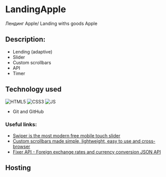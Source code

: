 # LandingApple
 Лендинг Apple/ Landing withs goods Apple
 
## Description:
- Lending (adaptive)
- Slider 
- Custom scrollbars
- API
- Timer

## Technology used

![HTML5](https://img.shields.io/badge/html5-%23E34F26.svg?style=for-the-badge&logo=html5&logoColor=white)
![CSS3](https://img.shields.io/badge/css3-%231572B6.svg?style=for-the-badge&logo=css3&logoColor=white) 
![JS](https://img.shields.io/badge/JS-JavaScript-blue?style=for-the-badge&logo=js&logoColor=white)

- Git and GitHub

### Useful links:
- [Swiper is the most modern free mobile touch slider](https://swiperjs.com)
- [Custom scrollbars made simple, lightweight, easy to use and cross-browser](https://grsmto.github.io/simplebar/)
- [Fixer API - Foreign exchange rates and currency conversion JSON API](https://apilayer.com/marketplace/fixer-api)


## Hosting
